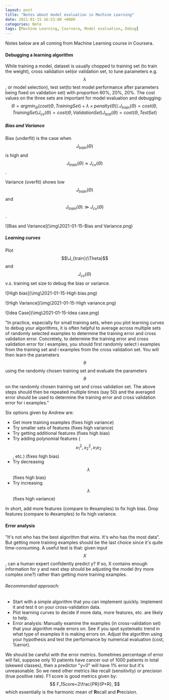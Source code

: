 ```yaml
---
layout: post
title: "Notes about model evaluation in Machine Learning"
date: 2021-01-15 16:53:00 +0800
categories: Note
tags: [Machine Learning, Coursera, Model evaluation, Debug]
---
```


Notes below are all coming from Machine Learning course in Coursera.

#### Debugging a learning algorithm

While training a model, dataset is usually chopped to training set (to train the weight), cross validation set(or validation set, to tune parameters  e.g. $$\lambda$$, or model selection), test set(to test model performance after parameters being fixed on validation set) with proportion 60%, 20%, 20%. The cost values on the three sets are important for model evaluation and debugging:
$$
\Theta=argmin_{\Theta} (cost(\Theta,Training Set)+\lambda\times penalty(\Theta)).
J_{train}(\Theta)=cost(\Theta,Training Set)
J_{cv}(\Theta)=cost(\Theta,Validation Set)
J_{test}(\Theta)=cost(\Theta,Test Set)
$$

##### Bias and Variance

Bias (underfit) is the case when $$J_{train}(\Theta)$$ is high and $$J_{train}(\Theta)\approx J_{cv}(\Theta)$$.

Variance (overfit) shows low $$J_{train}(\Theta)$$ and $$J_{train}(\Theta)\gg J_{cv}(\Theta)$$.

![Bias and Variance](\img\2021-01-15-Bias and Variance.png)

##### Learning curves

Plot $$\J_{train}(\Theta)$$ and $$J_{cv}(\Theta)$$ v.s. training set size to  debug the bias or variance.

![High bias](\img\2021-01-15-High bias.png)

![High Variance](\img\2021-01-15-High variance.png)

![Idea Case](\img\2021-01-15-Idea case.png)

"In practice, especially for small training sets, when you plot learning curves to debug your algorithms, it is often helpful to average across multiple sets of randomly selected examples to determine the training error and cross validation error. Concretely, to determine the training error and cross validation error for i  examples, you should first randomly select i examples from the training set and i examples from the cross validation set. You will then learn the parameters $$\theta$$ using the randomly chosen training set and evaluate the parameters $$\theta$$ on the randomly chosen training set and cross validation set. The above steps should then be repeated multiple times (say 50) and the averaged error should be used to determine the training error and cross validation error for i examples."

Six options given by Andrew are:

- Get more training examples (fixes high variance)
- Try smaller sets of features (fixes high variance)
- Try getting additional features (fixes high bias)
- Try adding polynomial features ($$x_1^2, x_2^2,x_1x_2$$, etc.) (fixes high bias)
- Try decreasing $$\lambda$$ (fixes high bias)
- Try increasing $$\lambda$$ (fixes high variance)

In short, add more features (compare to #examples) to fix high bias. Drop features (compare to #examples) to fix high variance.

#### Error analysis

"It's not who has the best algorithm that wins. It's who has the most data". But getting more training examples should be the last choice since it's quite time-consuming. A useful test is that: given input $$X$$, can a human expert confidently predict y? If so, X contains enough information for y and next step should be adjusting the model (try more complex one?) rather than getting more training examples.

###### Recommended approach:

- Start with a simple algorithm that you can implement quickly. Implement it and test it on your cross-validation data.
- Plot learning curves to decide if more data, more features, etc. are likely to help.
- Error analysis: Manually examine the examples (in cross-validation set) that your algorithm made errors on. See if you spot systematic trend in what type of examples it is making errors on. Adjust the algorithm using your hypothesis and test the performance by numerical evaluation (cost, %error).

We should be careful with the error metrics. Sometimes percentage of error will fail, suppose only 10 patients have cancer out of 1000 patients in total (skewed classes), then a predictor "y=0" will have 1% error but it's unreasonable. So we need other metrics like recall (sensitivity) or precision (true positive rate). F1 score is good metrics given by:
$$
F_1Score=2\frac{PR}{P+R},
$$
which essentially is the harmonic mean of **R**ecall and **P**recision.

<script src="https://cdn.mathjax.org/mathjax/latest/MathJax.js?config=TeX-AMS-MML_HTMLorMML" type="text/javascript"></script>


